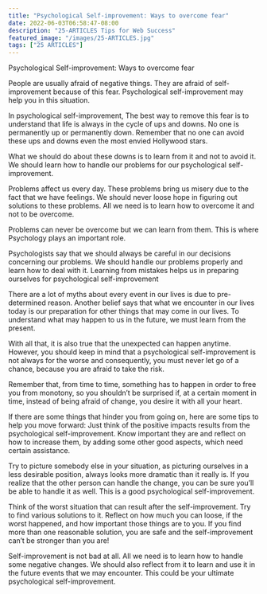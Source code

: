 ```yaml
---
title: "Psychological Self-improvement: Ways to overcome fear"
date: 2022-06-03T06:58:47-08:00
description: "25-ARTICLES Tips for Web Success"
featured_image: "/images/25-ARTICLES.jpg"
tags: ["25 ARTICLES"]
---
```


Psychological Self-improvement: Ways to overcome fear


People are usually afraid of negative things. They are afraid of self-improvement because of this fear. Psychological self-improvement may help you in this situation.

In psychological self-improvement, The best way to remove this fear is to understand that life is always in the cycle of ups and downs. No one is permanently up or permanently down. Remember that no one can avoid these ups and downs even the most envied Hollywood stars.

What we should do about these downs is to learn from it and not to avoid it. We should learn how to handle our problems for our psychological self-improvement.

Problems affect us every day. These problems bring us misery due to the fact that we have feelings. We should never loose hope in figuring out solutions to these problems. All we need is to learn how to overcome it and not to be overcome.

Problems can never be overcome but we can learn from them. This is where Psychology plays an important role.

Psychologists say that we should always be careful in our decisions concerning our problems. We should handle our problems properly and learn how to deal with it. Learning from mistakes helps us in preparing ourselves for psychological self-improvement

There are a lot of myths about every event in our lives is due to pre-determined reason. Another belief says that what we encounter in our lives today is our preparation for other things that may come in our lives. To understand what may happen to us in the future, we must learn from the present. 

With all that, it is also true that the unexpected can happen anytime. However, you should keep in mind that a psychological self-improvement is not always for the worse and consequently, you must never let go of a chance, because you are afraid to take the risk. 

Remember that, from time to time, something has to happen in order to free you from monotony, so you shouldn’t be surprised if, at a certain moment in time, instead of being afraid of change, you desire it with all your heart.

If there are some things that hinder you from going on, here are some tips to help you move forward:
Just think of the positive impacts results from the psychological self-improvement. Know important they are and reflect on how to increase them, by adding some other good aspects, which need certain assistance. 

Try to picture somebody else in your situation, as picturing ourselves in a less desirable position, always looks more dramatic than it really is. If you realize that the other person can handle the change, you can be sure you’ll be able to handle it as well. This is a good psychological self-improvement.

Think of the worst situation that can result after the self-improvement. Try to find various solutions to it. Reflect on how much you can loose, if the worst happened, and how important those things are to you. If you find more than one reasonable solution, you are safe and the self-improvement can’t be stronger than you are!  

Self-improvement is not bad at all. All we need is to learn how to handle some negative changes. We should also reflect from it to learn and use it in the future events that we may encounter. This could be your ultimate psychological self-improvement. 


